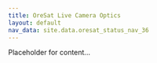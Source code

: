 ```yaml
---
title: OreSat Live Camera Optics
layout: default
nav_data: site.data.oresat_status_nav_36
---
```



Placeholder for content...

